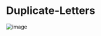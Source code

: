 # Duplicate-Letters

![image](https://user-images.githubusercontent.com/106242050/173582046-aaac82e2-9b7f-41b5-b287-b21453c08f64.png)
